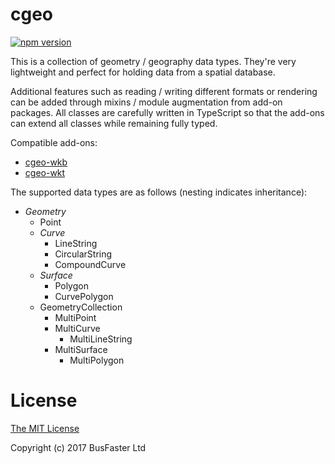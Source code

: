 cgeo
====

[![npm version](https://img.shields.io/npm/v/cgeo.svg)](https://www.npmjs.com/package/cgeo)

This is a collection of geometry / geography data types.
They're very lightweight and perfect for holding data from a spatial database.

Additional features such as reading / writing different formats or rendering
can be added through mixins / module augmentation from add-on packages.
All classes are carefully written in TypeScript so that the add-ons
can extend all classes while remaining fully typed.

Compatible add-ons:

- [cgeo-wkb](https://github.com/charto/cgeo-wkb)
- [cgeo-wkt](https://github.com/charto/cgeo-wkt)

The supported data types are as follows (nesting indicates inheritance):

- *Geometry*
  - Point
  - *Curve*
    - LineString
    - CircularString
    - CompoundCurve
  - *Surface*
    - Polygon
    - CurvePolygon
  - GeometryCollection
    - MultiPoint
    - MultiCurve
      - MultiLineString
    - MultiSurface
      - MultiPolygon

License
=======

[The MIT License](https://raw.githubusercontent.com/charto/cgeo/master/LICENSE)

Copyright (c) 2017 BusFaster Ltd
